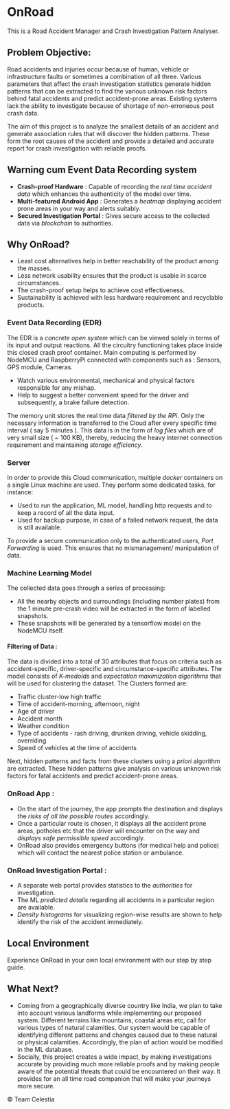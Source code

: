 # OnRoad
This is a Road Accident Manager and Crash Investigation Pattern Analyser. 

## Problem Objective: 
Road accidents and injuries occur because of human, vehicle or infrastructure faults or sometimes a combination of all three. Various parameters that affect the crash investigation statistics generate hidden patterns that can be extracted to find the various unknown risk factors behind fatal accidents and predict accident-prone areas. Existing systems lack the ability to investigate because of shortage of non-erroneous post crash data.

The aim of this project is to analyze the smallest details of an accident and generate association rules that will discover the hidden patterns. These form the root causes of the accident and provide a detailed and accurate report for crash investigation with reliable proofs.

## Warning cum Event Data Recording system 
* **Crash-proof Hardware** : Capable of recording the *real time accident data* which enhances the authenticity of the model over time. 
* **Multi-featured Android App** : Generates a *heatmap* displaying accident prone areas in your way and alerts suitably. 
* **Secured Investigation Portal** : Gives secure access to the collected data via *blockchain* to authorities. 

## Why OnRoad? 
* Least cost alternatives help in better reachability of the product among the masses. 
* Less network usability ensures that the product is usable in scarce circumstances. 
* The crash-proof setup helps to achieve cost effectiveness.
* Sustainability is achieved with less hardware requirement and recyclable products. 


### Event Data Recording (EDR)

The EDR is a *concrete open system* which can be viewed solely in terms of its input and output reactions. All the circuitry functioning takes place inside this closed crash proof container. Main computing is performed by NodeMCU and RaspberryPi connected with components such as : Sensors, GPS module, Cameras. 
* Watch various environmental, mechanical and physical factors responsible for any mishap. 
* Help to suggest a better convenient speed for the driver and subsequently, a brake failure detection. 

The memory unit stores the real time data *filtered by the RPi*. Only the necessary information is transferred to the Cloud after every specific time interval ( say 5 minutes ). This data is in the form of *log files* which are of very small size ( ~ 100 KB), thereby, reducing the heavy internet connection requirement and maintaining *storage efficiency*.

### Server 

In order to provide this Cloud communication,  multiple *docker* containers on a single Linux machine are used. They perform some dedicated tasks, for instance:
* Used to run the application, ML model, handling http requests and to keep a record of all the data input. 
* Used for backup purpose, in case of a failed network request, the data is still available. 

To provide a secure communication only to the authenticated users, *Port Forwarding* is used. This ensures that no mismanagement/ manipulation of data. 

### Machine Learning Model

The collected data goes through a series of processing:

* All the nearby objects and surroundings (including number plates) from the 1 minute pre-crash video will be extracted in the form of labelled snapshots. 
* These snapshots will be generated by a tensorflow model on the NodeMCU itself. 

#### Filtering of Data : 

The data is divided into a total of 30 attributes that focus on criteria such as accident-specific, driver-specific and circumstance-specific attributes. The model consists of *K-medoids* and *expectation maximization algorithms* that will be used for clustering the dataset. 
The Clusters formed are:
- Traffic cluster-low high traffic
- Time of accident-morning, afternoon, night
- Age of driver
- Accident month
- Weather condition
- Type of accidents - rash driving, drunken driving, vehicle skidding, overriding 
- Speed of vehicles at the time of accidents

Next, hidden patterns and facts from these clusters using a *priori* algorithm are extracted. These hidden patterns give analysis on various unknown risk factors for fatal accidents and predict accident-prone areas.

### OnRoad App : 

* On the start of the journey, the app prompts the destination and displays the *risks of all the possible routes* accordingly. 
* Once a particular route is chosen, it displays all the accident prone areas, potholes etc that the driver will encounter on the way and *displays safe permissible speed* accordingly. 
* OnRoad also provides emergency buttons (for medical help and police) which will contact the nearest police station or ambulance.

### OnRoad Investigation Portal :  

* A separate web portal provides statistics to the *authorities* for investigation. 
* The ML *predicted details* regarding all accidents in a particular region are available.
* *Density histograms* for visualizing region-wise results are shown to help identify the risk of the accident immediately. 

## Local Environment 

Experience OnRoad in your own local environment with our step by step guide. 

## What Next? 

- Coming from a geographically diverse country like India, we plan to take into account various landforms while implementing our proposed system.  Different terrains like mountains, coastal areas etc, call for various types of natural calamities. Our system would be capable of identifying different patterns and changes caused due to these natural or physical calamities. Accordingly, the plan of action would be modified in the ML database. 
- Socially, this project creates a wide impact, by making investigations accurate by providing much more reliable proofs and by making people aware of the potential threats that could be encountered on their way. It provides for an all time road companion that will make your journeys more secure. 


© Team Celestia
